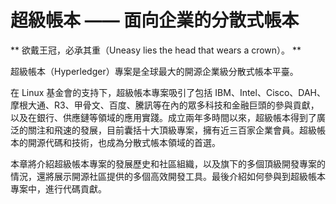 # 超級帳本 —— 面向企業的分散式帳本

** 欲戴王冠，必承其重（Uneasy lies the head that wears a crown）。 **

超級帳本（Hyperledger）專案是全球最大的開源企業級分散式帳本平臺。

在 Linux 基金會的支持下，超級帳本專案吸引了包括 IBM、Intel、Cisco、DAH、摩根大通、R3、甲骨文、百度、騰訊等在內的眾多科技和金融巨頭的參與貢獻，以及在銀行、供應鏈等領域的應用實踐。成立兩年多時間以來，超級帳本得到了廣泛的關注和飛速的發展，目前囊括十大頂級專案，擁有近三百家企業會員。超級帳本的開源代碼和技術，也成為分散式帳本領域的首選。

本章將介紹超級帳本專案的發展歷史和社區組織，以及旗下的多個頂級開發專案的情況，還將展示開源社區提供的多個高效開發工具。最後介紹如何參與到超級帳本專案中，進行代碼貢獻。

